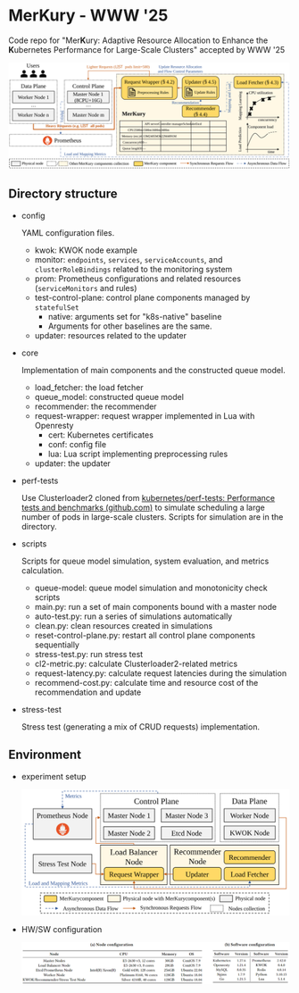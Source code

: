 # MerKury - WWW '25
Code repo for "Mer**K**ury: Adaptive Resource Allocation to Enhance the **K**ubernetes Performance for Large-Scale Clusters" accepted by WWW '25

<img src="images/merkury-arch-single-column.svg" alt="system architecture"/>

## Directory structure

- config

  YAML configuration files.

  - kwok: KWOK node example
  - monitor: `endpoints`, `services`, `serviceAccounts`, and `clusterRoleBindings` related to the monitoring system
  - prom: Prometheus configurations and related resources (`serviceMonitors` and rules)
  - test-control-plane: control plane components managed by `statefulSet`
    - native: arguments set for "k8s-native" baseline
    - Arguments for other baselines are the same.
  - updater: resources related to the updater

- core

  Implementation of main components and the constructed queue model.

  - load_fetcher: the load fetcher
  - queue_model: constructed queue model
  - recommender: the recommender
  - request-wrapper: request wrapper implemented in Lua with Openresty
    - cert: Kubernetes certificates
    - conf: config file
    - lua: Lua script implementing preprocessing rules
  - updater: the updater

- perf-tests

  Use Clusterloader2 cloned from [kubernetes/perf-tests: Performance tests and benchmarks (github.com)](https://github.com/kubernetes/perf-tests) to simulate scheduling a large number of pods in large-scale clusters. Scripts for simulation are in the directory.

- scripts

  Scripts for queue model simulation, system evaluation, and metrics calculation.

  - queue-model: queue model simulation and monotonicity check scripts
  - main.py: run a set of main components bound with a master node
  - auto-test.py: run a series of simulations automatically
  - clean.py: clean resources created in simulations
  - reset-control-plane.py: restart all control plane components sequentially
  - stress-test.py: run stress test
  - cl2-metric.py: calculate Clusterloader2-related metrics
  - request-latency.py: calculate request latencies during the simulation
  - recommend-cost.py: calculate time and resource cost of the recommendation and update

- stress-test

  Stress test (generating a mix of CRUD requests) implementation.

## Environment

- experiment setup

  <img src="images/experiment-setup.svg" alt="experiment setup"/>

- HW/SW configuration

  <img src="images/node-config.png" alt="node configuration"/>

